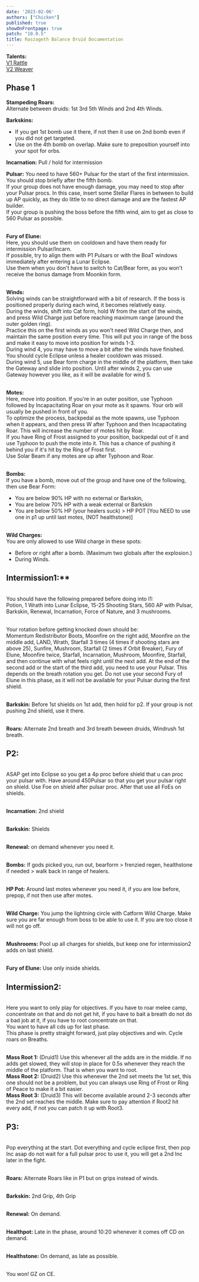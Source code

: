 ```yaml
---
date: '2023-02-06'
authors: ["Chicken"]
published: true
showOnFrontpage: true
patch: "10.0.5"
title: Raszageth Balance Druid Documentation
---
```


**Talents:**
<br>[V1 Rattle](https://www.wowhead.com/ptr/talent-calc/druid/balance/DAQFBEBBBgkIFRRTGVBCAQMVQUUSFSpVkRQCUQ)
<br>[V2 Weaver](https://www.wowhead.com/ptr/talent-calc/druid/balance/DAQFBEBBBgkIFRRTGVBCAQMVQUUSFSpVkRQCQQ)


## **Phase 1**
**Stampeding Roars:**
<br>Alternate between druids: 1st 3rd 5th Winds and 2nd 4th Winds. 

**Barkskins:** 
- If you get 1st bomb use it there, if not then it use on 2nd bomb even if you did not get targeted.
- Use on the 4th bomb on overlap. Make sure to preposition yourself into your spot for orbs.

**Incarnation:** Pull / hold for intermission

**Pulsar:**
You need to have 560+ Pulsar for the start of the first intermission. You should stop briefly after the fifth bomb. 
<br>If your group does not have enough damage, you may need to stop after your Pulsar procs. In this case, insert some Stellar Flares in between to build up AP quickly, as they do little to no direct damage and are the fastest AP builder.
<br>If your group is pushing the boss before the fifth wind, aim to get as close to 560 Pulsar as possible.

<br>**Fury of Elune:** 
<br>Here, you should use them on cooldown and have them ready for intermission Pulsar/Incarn. 
<br>If possible, try to align them with P1 Pulsars or with the BoaT windows immediately after entering a Lunar Eclipse. 
<br>Use them when you don't have to switch to Cat/Bear form, as you won't receive the bonus damage from Moonkin form.

<br>**Winds:**
<br>Solving winds can be straightforward with a bit of research. If the boss is positioned properly during each wind, it becomes relatively easy. 
<br>During the winds, shift into Cat form, hold W from the start of the winds, and press Wild Charge just before reaching maximum range (around the outer golden ring). 
<br>Practice this on the first winds as you won't need Wild Charge then, and maintain the same position every time. This will put you in range of the boss and make it easy to move into position for winds 1-3. 
<br>During wind 4, you may have to move a bit after the winds have finished. You should cycle Eclipse unless a healer cooldown was missed. 
<br>During wind 5, use Bear form charge in the middle of the platform, then take the Gateway and slide into position. Until after winds 2, you can use Gateway however you like, as it will be available for wind 5.

<br>**Motes:**
<br>Here, move into position. If you're in an outer position, use Typhoon followed by Incapacitating Roar on your mote as it spawns. Your orb will usually be pushed in front of you. 
<br>To optimize the process, backpedal as the mote spawns, use Typhoon when it appears, and then press W after Typhoon and then Incapacitating Roar. This will increase the number of motes hit by Roar. 
<br>If you have Ring of Frost assigned to your position, backpedal out of it and use Typhoon to push the mote into it. This has a chance of pushing it behind you if it's hit by the Ring of Frost first. 
<br>Use Solar Beam if any motes are up after Typhoon and Roar.

<br>**Bombs:**
<br>If you have a bomb, move out of the group and have one of the following, then use Bear Form: 
- You are below 90% HP with no external or Barkskin,
- You are below 70% HP with a weak external or Barkskin
- You are below 50% HP (your healers suck) > HP POT [You NEED to use one in p1 up until last motes, (NOT healthstone)]

<br>**Wild Charges:**
<br>You are only allowed to use Wild charge in these spots: 
- Before or right after a bomb. (Maximum two globals after the explosion.)
- During Winds.


## Intermission1:**
<br>You should have the following prepared before doing into I1:
<br>Potion, 1 Wrath into Lunar Eclipse, 15-25 Shooting Stars, 560 AP with Pulsar, Barkskin, Renewal, Incarnation, Force of Nature, and 3 mushrooms.

<br>Your rotation before getting knocked down should be: 
<br>Momentum Redistributor Boots, Moonfire on the right add, Moonfire on the middle add, LAND, Wrath, Starfall 3 times (4 times if shooting stars are above 25), Sunfire, Mushroom, Starfall (2 times if Orbit Breaker), Fury of Elune, Moonfire twice, Starfall, Incarnation, Mushroom, Moonfire, Starfall, and then continue with what feels right until the next add. At the end of the second add or the start of the third add, you need to use your Pulsar. This depends on the breath rotation you get. Do not use your second Fury of Elune in this phase, as it will not be available for your Pulsar during the first shield.

<br>**Barkskin:** Before 1st shields on 1st add, then hold for p2. If your group is not pushing 2nd shield, use it there. 

<br>**Roars:** Alternate 2nd breath and 3rd breath beween druids, Windrush 1st breath. 


## **P2:** 
<br>ASAP get into Eclipse so you get a 4p proc before shield that u can proc your pulsar with. Have around 450Pulsar so that you get your pulsar right on shield. Use Foe on shield after pulsar proc. After that use all FoEs on shields. 

<br>**Incarnation:** 2nd shield

<br>**Barkskin:** Shields

<br>**Renewal:** on demand whenever you need it. 

<br>**Bombs:** If gods picked you, run out,  bearform > frenzied regen, healthstone if needed > walk back in range of healers. 

<br>**HP Pot:** Around last motes whenever you need it, if you are low before, prepop, if not then use after motes. 

<br>**Wild Charge:** You jump the lightning circle with Catform Wild Charge. Make sure you are far enough from boss to be able to use it. If you are too close it will not go off.

<br>**Mushrooms:** Pool up all charges for shields, but keep one for intermission2 adds on last shield. 

<br>**Fury of Elune:** Use only inside shields.

## **Intermission2:**
<br>Here you want to only play for objectives. If you have to roar melee camp, concentrate on that and do not get hit, if you have to bait a breath do not do a bad job at it, if you have to root concentrate on that.
<br>You want to have all cds up for last phase.
<br>This phase is pretty straight forward, just play objectives and win. Cycle roars on Breaths.

<br>**Mass Root 1:** (Druid1) Use this whenever all the adds are in the middle. If no adds get slowed, they will stop in place for 0.5s whenever they reach the middle of the platform. That is when you want to root.
<br>**Mass Root 2:** (Druid2) Use this whenever the 2nd set meets the 1st set, this one should not be a problem, but you can always use Ring of Frost or Ring of Peace to make it a bit easier.
<br>**Mass Root 3:** (Druid3) This will become available around 2-3 seconds after the 2nd set reaches the middle. Make sure to pay attention if Root2 hit every add, if not you can patch it up with Root3.

## **P3:**
<br>Pop everything at the start. Dot everything and cycle eclipse first, then pop Inc asap do not wait for a full pulsar proc to use it, you will get a 2nd Inc later in the fight.

<br>**Roars:** Alternate Roars like in P1 but on grips instead of winds.

<br>**Barkskin:** 2nd Grip, 4th Grip

<br>**Renewal:** On demand.

<br>**Healthpot:** Late in the phase, around 10:20 whenever it comes off CD on demand. 

<br>**Healthstone:** On demand, as late as possible.


<br>You won! GZ on CE.



